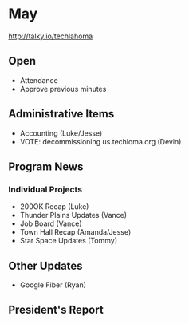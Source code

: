 # May
http://talky.io/techlahoma

## Open
* Attendance
* Approve previous minutes

## Administrative Items
* Accounting (Luke/Jesse)
* VOTE: decommissioning us.techloma.org (Devin)

## Program News

### Individual Projects
* 200OK Recap (Luke)
* Thunder Plains Updates (Vance)
* Job Board (Vance)
* Town Hall Recap (Amanda/Jesse)
* Star Space Updates (Tommy)

## Other Updates
* Google Fiber (Ryan)

## President's Report 
